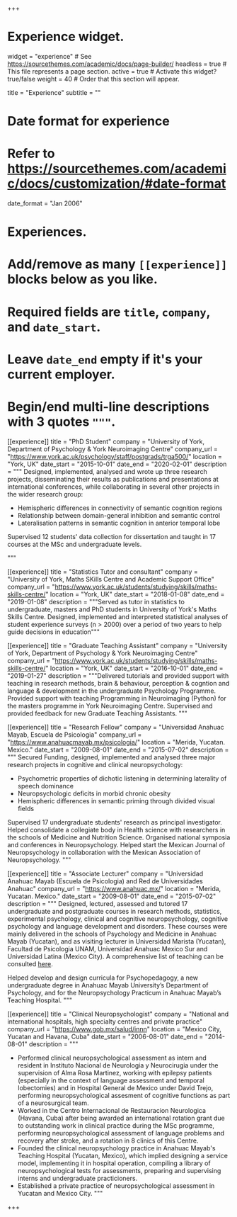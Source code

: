 +++
# Experience widget.
widget = "experience"  # See https://sourcethemes.com/academic/docs/page-builder/
headless = true  # This file represents a page section.
active = true  # Activate this widget? true/false
weight = 40  # Order that this section will appear.

title = "Experience"
subtitle = ""

# Date format for experience
#   Refer to https://sourcethemes.com/academic/docs/customization/#date-format
date_format = "Jan 2006"

# Experiences.
#   Add/remove as many `[[experience]]` blocks below as you like.
#   Required fields are `title`, `company`, and `date_start`.
#   Leave `date_end` empty if it's your current employer.
#   Begin/end multi-line descriptions with 3 quotes `"""`.
[[experience]]
  title = "PhD Student"
  company = "University of York, Department of Psychology & York Neuroimaging Centre"
  company_url = "https://www.york.ac.uk/psychology/staff/postgrads/trga500/"
  location = "York, UK"
  date_start = "2015-10-01"
  date_end = "2020-02-01"
  description = """
  Designed, implemented, analysed and wrote up three research projects, disseminating their results as publications and presentations at international conferences, while collaborating in several other projects in the wider research group:
  
  * Hemispheric differences in connectivity of semantic cognition regions
  * Relationship between domain-general inhibition and semantic control
  * Lateralisation patterns in semantic cognition in anterior temporal lobe

  Supervised 12 students' data collection for dissertation and taught in 17 courses at the MSc and undergraduate levels.

  """

[[experience]]
  title = "Statistics Tutor and consultant"
  company = "University of York, Maths SKills Centre and Academic Support Office"
  company_url = "https://www.york.ac.uk/students/studying/skills/maths-skills-centre/"
  location = "York, UK"
  date_start = "2018-01-08"
  date_end = "2019-01-08"
  description = """Served as tutor in statistics to undergraduate, masters and PhD students in University of York's Maths Skills Centre. Designed, implemented and interpreted statistical analyses of student experience surveys (n > 2000) over a period of two years to help guide decisions in education"""

[[experience]]
  title = "Graduate Teaching Assistant"
  company = "University of York, Department of Psychology & York Neuroimaging Centre"
  company_url = "https://www.york.ac.uk/students/studying/skills/maths-skills-centre/"
  location = "York, UK"
  date_start = "2016-10-01"
  date_end = "2019-01-27"
  description = """Delivered tutorials and provided support with teaching in research methods, brain & behaviour, perception & cogntion  and language & development in the undergraduate Psychology Programme. Provided support with teaching Programming in Neuroimaging (Python) for the masters programme in York Neuroimaging Centre. Supervised and provided feedback for new Graduate Teaching Assistants. """

[[experience]]
  title = "Research Fellow"
  company = "Universidad Anahuac Mayab, Escuela de Psicologia"
  company_url = "https://www.anahuacmayab.mx/psicologia/"
  location = "Merida, Yucatan. Mexico."
  date_start = "2009-08-01"
  date_end = "2015-07-02"
  description = """
  Secured Funding, designed, implemented and analysed three major research projects in cognitive and clinical neuropsychology:
  
  * Psychometric properties of dichotic listening in determining laterality of speech dominance
  * Neuropsychologic deficits in morbid chronic obesity
  * Hemispheric differences in semantic priming through divided visual fields

  Supervised 17 undergraduate students' research as principal investigator. Helped consolidate a collegiate body in Health science with researchers in the schools of Medicine and Nutrition Science. Organised national symposia and conferences in Neuropsychology. Helped start the Mexican Journal of Neuropsychology in collaboration with the Mexican Association of Neuropsychology.
  """

[[experience]]
  title = "Associate Lecturer"
  company = "Universidad Anahuac Mayab (Escuela de Psicologia) and Red de Universidades Anahuac"
  company_url = "https://www.anahuac.mx/"
  location = "Merida, Yucatan. Mexico."
  date_start = "2009-08-01"
  date_end = "2015-07-02"
  description = """
  Designed, lectured, assessed and tutored 17 undergraduate and postgraduate courses in research methods, statistics, experimental psychology, clinical and cognitive neuropsychology, cognitive psychology and language development and disorders. These courses were mainly delivered in the schools of Psychology and Medicine in Anahuac Mayab (Yucatan), and as visiting lecturer in Universidad Marista (Yucatan), Facultad de Psicologia UNAM, Universidad Anahuac Mexico Sur and Universidad Latina (Mexico City). A comprehensive list of teaching can be consulted [here](files/teaching.pdf).

  Helped develop and design curricula for Psychopedagogy, a new undergraduate degree in Anahuac Mayab University’s Department of Psychology, and for the Neuropsychology Practicum in Anahuac Mayab’s Teaching Hospital.
  """

[[experience]]
  title = "Clinical Neuropsychologist"
  company = "National and international hospitals, high specialty centres and private practice"
  company_url = "https://www.gob.mx/salud/innn"
  location = "Mexico City, Yucatan and Havana, Cuba"
  date_start = "2006-08-01"
  date_end = "2014-08-01"
  description = """
  * Performed clinical neuropsychological assessment as intern and resident in Instituto Nacional de Neurologia y Neurocirugia under the supervision of Alma Rosa Martinez, working with epilepsy patients (especially in the context of language assessment and temporal lobectomies) and in Hospital General de Mexico under David Trejo, performing neuropsychological assesment of cognitive functions as part of a neurosurgical team.
  * Worked in the Centro Internacional de Restauracion Neurologica (Havana, Cuba) after being awarded an international rotation grant due to outstanding work in clinical practice during the MSc programme, performing neuropsychological assessment of language problems and recovery after stroke, and a rotation in 8 clinics of this Centre.
  * Founded the clinical neuropsychology practice in Anahuac Mayab's Teaching Hospital (Yucatan, Mexico), which implied designing a service model, implementing it in hospital operation, compiling a library of neuropsychological tests for assessments, preparing and supervising interns and undergraduate practicioners.
  * Established a private practice of neuropsychological assessment in Yucatan and Mexico City.
    """

+++
